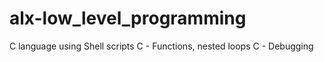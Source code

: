 # alx-low_level_programming
C language using Shell scripts
C - Functions, nested loops
C - Debugging
